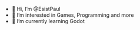 - 👋 Hi, I’m @EsistPaul
- 👀 I’m interested in Games, Programming and more
- 🌱 I’m currently learning Godot
